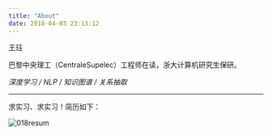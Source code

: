 ```yaml
---
title: "About"
date: 2018-04-03 23:13:12
---
```


王珏

巴黎中央理工（CentraleSupelec）工程师在读，浙大计算机研究生保研。

*深度学习 / NLP / 知识图谱 / 关系抽取*

---

求实习、求实习！简历如下：

![018resum](http://oi4yiqiop.bkt.clouddn.com/2018-04-03-172948.jpg)